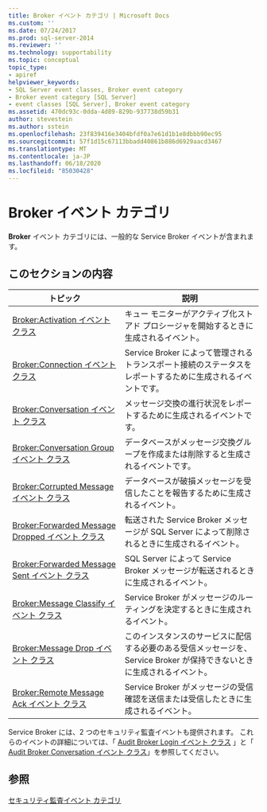 ```yaml
---
title: Broker イベント カテゴリ | Microsoft Docs
ms.custom: ''
ms.date: 07/24/2017
ms.prod: sql-server-2014
ms.reviewer: ''
ms.technology: supportability
ms.topic: conceptual
topic_type:
- apiref
helpviewer_keywords:
- SQL Server event classes, Broker event category
- Broker event category [SQL Server]
- event classes [SQL Server], Broker event category
ms.assetid: 470dc93c-0dda-4d89-829b-937738d59b31
author: stevestein
ms.author: sstein
ms.openlocfilehash: 23f839416e3404bfdf0a7e61d1b1e8dbbb90ec95
ms.sourcegitcommit: 57f1d15c67113bbadd40861b886d6929aacd3467
ms.translationtype: MT
ms.contentlocale: ja-JP
ms.lasthandoff: 06/18/2020
ms.locfileid: "85030428"
---
```

# <a name="broker-event-category"></a>Broker イベント カテゴリ
  **Broker** イベント カテゴリには、一般的な Service Broker イベントが含まれます。  
  
## <a name="in-this-section"></a>このセクションの内容  
  
|トピック|説明|  
|-----------|-----------------|  
|[Broker:Activation イベント クラス](broker-activation-event-class.md)|キュー モニターがアクティブ化ストアド プロシージャを開始するときに生成されるイベント。|  
|[Broker:Connection イベント クラス](broker-connection-event-class.md)|Service Broker によって管理されるトランスポート接続のステータスをレポートするために生成されるイベントです。|  
|[Broker:Conversation イベント クラス](broker-conversation-event-class.md)|メッセージ交換の進行状況をレポートするために生成されるイベントです。|  
|[Broker:Conversation Group イベント クラス](broker-conversation-group-event-class.md)|データベースがメッセージ交換グループを作成または削除すると生成されるイベントです。|  
|[Broker:Corrupted Message イベント クラス](broker-corrupted-message-event-class.md)|データベースが破損メッセージを受信したことを報告するために生成されるイベント。|  
|[Broker:Forwarded Message Dropped イベント クラス](broker-forwarded-message-dropped-event-class.md)|転送された Service Broker メッセージが SQL Server によって削除されるときに生成されるイベント。|  
|[Broker:Forwarded Message Sent イベント クラス](broker-forwarded-message-sent-event-class.md)|SQL Server によって Service Broker メッセージが転送されるときに生成されるイベント。|  
|[Broker:Message Classify イベント クラス](broker-message-classify-event-class.md)|Service Broker がメッセージのルーティングを決定するときに生成されるイベント。|  
|[Broker:Message Drop イベント クラス](broker-message-drop-event-class.md)|このインスタンスのサービスに配信する必要のある受信メッセージを、Service Broker が保持できないときに生成されるイベント。|  
|[Broker:Remote Message Ack イベント クラス](broker-remote-message-ack-event-class.md)|Service Broker がメッセージの受信確認を送信または受信したときに生成されるイベント。|  
  
 Service Broker には、2 つのセキュリティ監査イベントも提供されます。 これらのイベントの詳細については、「 [Audit Broker Login イベント クラス](audit-broker-login-event-class.md) 」と「 [Audit Broker Conversation イベント クラス](audit-broker-conversation-event-class.md)」を参照してください。  
  
## <a name="see-also"></a>参照  
 [セキュリティ監査イベント カテゴリ](https://docs.microsoft.com/bi-reference/trace-events/security-audit-event-category)  
  
  
